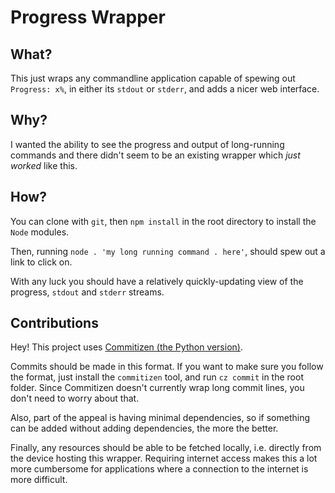 # Progress Wrapper

## What?

This just wraps any commandline application capable of spewing out `Progress:
x%`, in either its `stdout` or `stderr`, and adds a nicer web interface.

## Why?

I wanted the ability to see the progress and output of long-running commands and
there didn't seem to be an existing wrapper which *just worked* like this.

## How?

You can clone with `git`, then `npm install` in the root directory to install
the `Node` modules.

Then, running `node . 'my long running command . here'`, should spew out a link
to click on.

With any luck you should have a relatively quickly-updating view of the
progress, `stdout` and `stderr` streams.

## Contributions

Hey! This project uses
[Commitizen (the Python version)](https://github.com/commitizen-tools/commitizen).

Commits should be made in this format. If you want to make sure you follow the
format, just install the `commitizen` tool, and run `cz commit` in the root
folder. Since Commitizen doesn't currently wrap long commit lines, you don't
need to worry about that.

Also, part of the appeal is having minimal dependencies, so if something can be
added without adding dependencies, the more the better.

Finally, any resources should be able to be fetched locally, i.e. directly from
the device hosting this wrapper. Requiring internet access makes this a lot more
cumbersome for applications where a connection to the internet is more
difficult.
